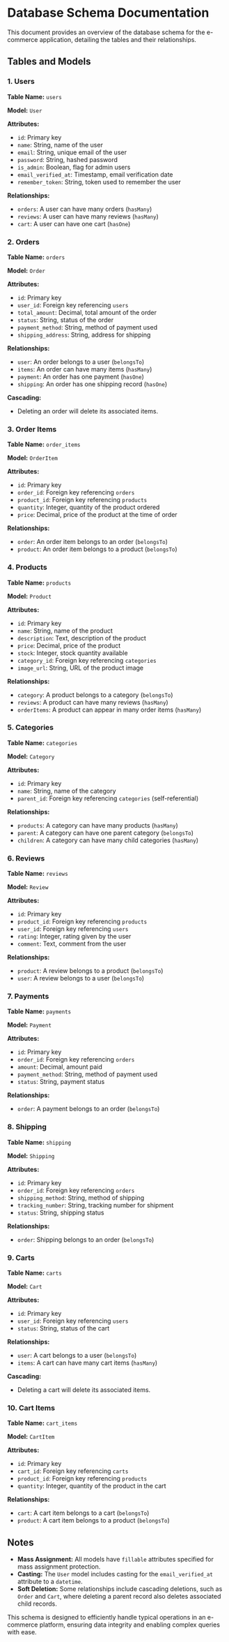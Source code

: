 # Database Schema Documentation

This document provides an overview of the database schema for the e-commerce application, detailing the tables and their relationships.

## Tables and Models

### 1. Users

**Table Name:** `users`

**Model:** `User`

**Attributes:**
- `id`: Primary key
- `name`: String, name of the user
- `email`: String, unique email of the user
- `password`: String, hashed password
- `is_admin`: Boolean, flag for admin users
- `email_verified_at`: Timestamp, email verification date
- `remember_token`: String, token used to remember the user

**Relationships:**
- `orders`: A user can have many orders (`hasMany`)
- `reviews`: A user can have many reviews (`hasMany`)
- `cart`: A user can have one cart (`hasOne`)

### 2. Orders

**Table Name:** `orders`

**Model:** `Order`

**Attributes:**
- `id`: Primary key
- `user_id`: Foreign key referencing `users`
- `total_amount`: Decimal, total amount of the order
- `status`: String, status of the order
- `payment_method`: String, method of payment used
- `shipping_address`: String, address for shipping

**Relationships:**
- `user`: An order belongs to a user (`belongsTo`)
- `items`: An order can have many items (`hasMany`)
- `payment`: An order has one payment (`hasOne`)
- `shipping`: An order has one shipping record (`hasOne`)

**Cascading:**
- Deleting an order will delete its associated items.

### 3. Order Items

**Table Name:** `order_items`

**Model:** `OrderItem`

**Attributes:**
- `id`: Primary key
- `order_id`: Foreign key referencing `orders`
- `product_id`: Foreign key referencing `products`
- `quantity`: Integer, quantity of the product ordered
- `price`: Decimal, price of the product at the time of order

**Relationships:**
- `order`: An order item belongs to an order (`belongsTo`)
- `product`: An order item belongs to a product (`belongsTo`)

### 4. Products

**Table Name:** `products`

**Model:** `Product`

**Attributes:**
- `id`: Primary key
- `name`: String, name of the product
- `description`: Text, description of the product
- `price`: Decimal, price of the product
- `stock`: Integer, stock quantity available
- `category_id`: Foreign key referencing `categories`
- `image_url`: String, URL of the product image

**Relationships:**
- `category`: A product belongs to a category (`belongsTo`)
- `reviews`: A product can have many reviews (`hasMany`)
- `orderItems`: A product can appear in many order items (`hasMany`)

### 5. Categories

**Table Name:** `categories`

**Model:** `Category`

**Attributes:**
- `id`: Primary key
- `name`: String, name of the category
- `parent_id`: Foreign key referencing `categories` (self-referential)

**Relationships:**
- `products`: A category can have many products (`hasMany`)
- `parent`: A category can have one parent category (`belongsTo`)
- `children`: A category can have many child categories (`hasMany`)

### 6. Reviews

**Table Name:** `reviews`

**Model:** `Review`

**Attributes:**
- `id`: Primary key
- `product_id`: Foreign key referencing `products`
- `user_id`: Foreign key referencing `users`
- `rating`: Integer, rating given by the user
- `comment`: Text, comment from the user

**Relationships:**
- `product`: A review belongs to a product (`belongsTo`)
- `user`: A review belongs to a user (`belongsTo`)

### 7. Payments

**Table Name:** `payments`

**Model:** `Payment`

**Attributes:**
- `id`: Primary key
- `order_id`: Foreign key referencing `orders`
- `amount`: Decimal, amount paid
- `payment_method`: String, method of payment used
- `status`: String, payment status

**Relationships:**
- `order`: A payment belongs to an order (`belongsTo`)

### 8. Shipping

**Table Name:** `shipping`

**Model:** `Shipping`

**Attributes:**
- `id`: Primary key
- `order_id`: Foreign key referencing `orders`
- `shipping_method`: String, method of shipping
- `tracking_number`: String, tracking number for shipment
- `status`: String, shipping status

**Relationships:**
- `order`: Shipping belongs to an order (`belongsTo`)

### 9. Carts

**Table Name:** `carts`

**Model:** `Cart`

**Attributes:**
- `id`: Primary key
- `user_id`: Foreign key referencing `users`
- `status`: String, status of the cart

**Relationships:**
- `user`: A cart belongs to a user (`belongsTo`)
- `items`: A cart can have many cart items (`hasMany`)

**Cascading:**
- Deleting a cart will delete its associated items.

### 10. Cart Items

**Table Name:** `cart_items`

**Model:** `CartItem`

**Attributes:**
- `id`: Primary key
- `cart_id`: Foreign key referencing `carts`
- `product_id`: Foreign key referencing `products`
- `quantity`: Integer, quantity of the product in the cart

**Relationships:**
- `cart`: A cart item belongs to a cart (`belongsTo`)
- `product`: A cart item belongs to a product (`belongsTo`)

## Notes

- **Mass Assignment:** All models have `fillable` attributes specified for mass assignment protection.
- **Casting:** The `User` model includes casting for the `email_verified_at` attribute to a `datetime`.
- **Soft Deletion:** Some relationships include cascading deletions, such as `Order` and `Cart`, where deleting a parent record also deletes associated child records.

This schema is designed to efficiently handle typical operations in an e-commerce platform, ensuring data integrity and enabling complex queries with ease.
